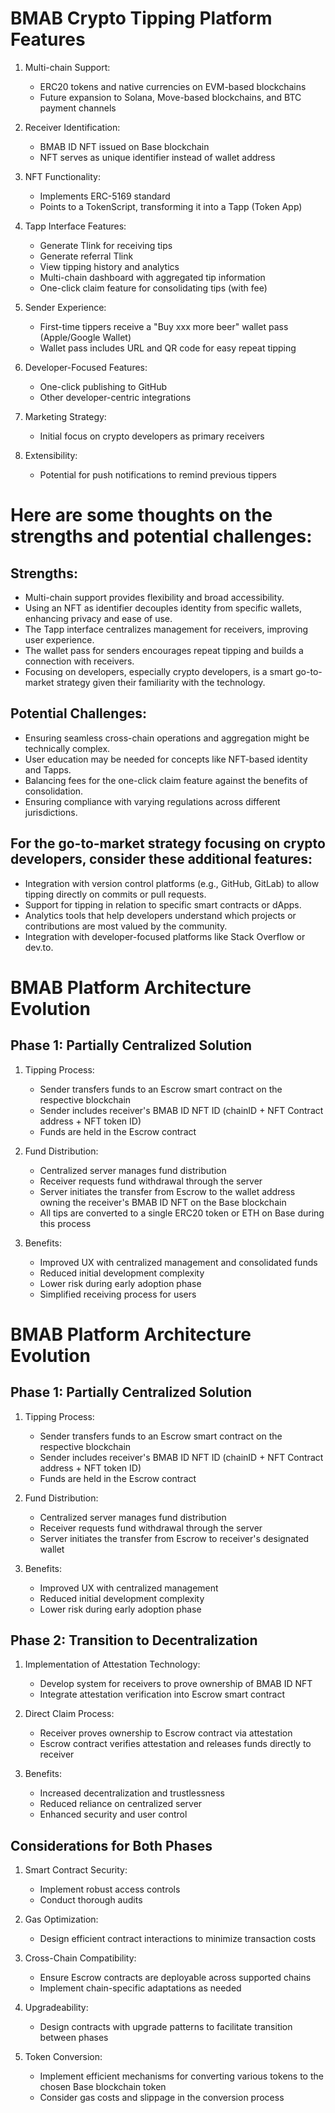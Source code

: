 # BMAB Crypto Tipping Platform Features

1. Multi-chain Support:
   - ERC20 tokens and native currencies on EVM-based blockchains
   - Future expansion to Solana, Move-based blockchains, and BTC payment channels

2. Receiver Identification:
   - BMAB ID NFT issued on Base blockchain
   - NFT serves as unique identifier instead of wallet address

3. NFT Functionality:
   - Implements ERC-5169 standard
   - Points to a TokenScript, transforming it into a Tapp (Token App)

4. Tapp Interface Features:
   - Generate Tlink for receiving tips
   - Generate referral Tlink
   - View tipping history and analytics
   - Multi-chain dashboard with aggregated tip information
   - One-click claim feature for consolidating tips (with fee)

5. Sender Experience:
   - First-time tippers receive a "Buy xxx more beer" wallet pass (Apple/Google Wallet)
   - Wallet pass includes URL and QR code for easy repeat tipping

6. Developer-Focused Features:
   - One-click publishing to GitHub
   - Other developer-centric integrations

7. Marketing Strategy:
   - Initial focus on crypto developers as primary receivers

8. Extensibility:
   - Potential for push notifications to remind previous tippers


# Here are some thoughts on the strengths and potential challenges:
## Strengths:

- Multi-chain support provides flexibility and broad accessibility.
- Using an NFT as identifier decouples identity from specific wallets, enhancing privacy and ease of use.
- The Tapp interface centralizes management for receivers, improving user experience.
- The wallet pass for senders encourages repeat tipping and builds a connection with receivers.
- Focusing on developers, especially crypto developers, is a smart go-to-market strategy given their familiarity with the technology.

## Potential Challenges:

- Ensuring seamless cross-chain operations and aggregation might be technically complex.
- User education may be needed for concepts like NFT-based identity and Tapps.
- Balancing fees for the one-click claim feature against the benefits of consolidation.
- Ensuring compliance with varying regulations across different jurisdictions.

## For the go-to-market strategy focusing on crypto developers, consider these additional features:

- Integration with version control platforms (e.g., GitHub, GitLab) to allow tipping directly on commits or pull requests.
- Support for tipping in relation to specific smart contracts or dApps.
- Analytics tools that help developers understand which projects or contributions are most valued by the community.
- Integration with developer-focused platforms like Stack Overflow or dev.to.






# BMAB Platform Architecture Evolution

## Phase 1: Partially Centralized Solution

1. Tipping Process:
   - Sender transfers funds to an Escrow smart contract on the respective blockchain
   - Sender includes receiver's BMAB ID NFT ID (chainID + NFT Contract address + NFT token ID)
   - Funds are held in the Escrow contract

2. Fund Distribution:
   - Centralized server manages fund distribution
   - Receiver requests fund withdrawal through the server
   - Server initiates the transfer from Escrow to the wallet address owning the receiver's BMAB ID NFT on the Base blockchain
   - All tips are converted to a single ERC20 token or ETH on Base during this process

3. Benefits:
   - Improved UX with centralized management and consolidated funds
   - Reduced initial development complexity
   - Lower risk during early adoption phase
   - Simplified receiving process for users

# BMAB Platform Architecture Evolution

## Phase 1: Partially Centralized Solution

1. Tipping Process:
   - Sender transfers funds to an Escrow smart contract on the respective blockchain
   - Sender includes receiver's BMAB ID NFT ID (chainID + NFT Contract address + NFT token ID)
   - Funds are held in the Escrow contract

2. Fund Distribution:
   - Centralized server manages fund distribution
   - Receiver requests fund withdrawal through the server
   - Server initiates the transfer from Escrow to receiver's designated wallet

3. Benefits:
   - Improved UX with centralized management
   - Reduced initial development complexity
   - Lower risk during early adoption phase

## Phase 2: Transition to Decentralization

1. Implementation of Attestation Technology:
   - Develop system for receivers to prove ownership of BMAB ID NFT
   - Integrate attestation verification into Escrow smart contract

2. Direct Claim Process:
   - Receiver proves ownership to Escrow contract via attestation
   - Escrow contract verifies attestation and releases funds directly to receiver

3. Benefits:
   - Increased decentralization and trustlessness
   - Reduced reliance on centralized server
   - Enhanced security and user control

## Considerations for Both Phases

1. Smart Contract Security:
   - Implement robust access controls
   - Conduct thorough audits

2. Gas Optimization:
   - Design efficient contract interactions to minimize transaction costs

3. Cross-Chain Compatibility:
   - Ensure Escrow contracts are deployable across supported chains
   - Implement chain-specific adaptations as needed

4. Upgradeability:
   - Design contracts with upgrade patterns to facilitate transition between phases

5. Token Conversion:
   - Implement efficient mechanisms for converting various tokens to the chosen Base blockchain token
   - Consider gas costs and slippage in the conversion process
